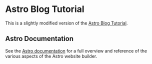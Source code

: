 # Astro Blog Tutorial

This is a slightly modified version of the [Astro Blog Tutorial](https://docs.astro.build/en/tutorial/0-introduction/).


## Astro Documentation

See the [Astro documentation](https://docs.astro.build) for a full overview and reference of the various aspects of the Astro website builder.
